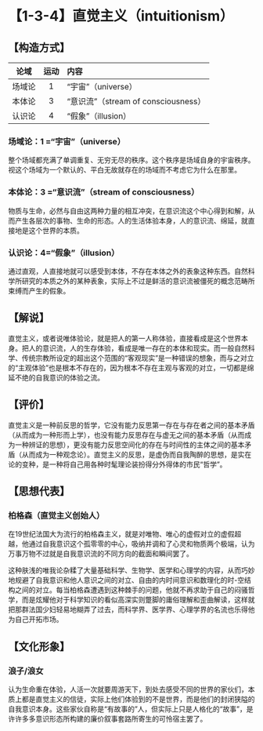 # 【1-3-4】直觉主义（intuitionism）
## 【构造方式】
| 论域 | 运动           | 内容 |
|:----:|:----------------:|:-----|
| 场域论   | 1|  “宇宙”（universe）  |
| 本体论   | 3| “意识流”（stream of consciousness）   |
| 认识论   | 4|  “假象”（illusion）  |

### 场域论：1 =“宇宙”（universe）
整个场域都充满了单调重复、无穷无尽的秩序。这个秩序是场域自身的宇宙秩序。视这个场域为一个默认的、平白无故就存在的场域而不考虑它为什么在那里。

### 本体论：3 =“意识流”（stream of consciousness）
物质与生命，必然与自由这两种力量的相互冲突，在意识流这个中心得到和解，从而产生各层次的事物、生命的形态。人的生活体验本身，人的意识流、绵延，就直接地是这个世界的本质。
### 认识论：4=“假象”（illusion）
通过直观，人直接地就可以感受到本体，不存在本体之外的表象这种东西。自然科学所研究的本质之外的某种表象，实际上不过是鲜活的意识流被僵死的概念范畴所束缚而产生的假象。
## 【解说】
直觉主义，或者说唯体验论，就是把人的第一人称体验，直接看成是这个世界本身。把人的意识流，人的生存体验，看成是唯一存在的本体和现实。而一般自然科学、传统宗教所设定的超出这个范围的“客观现实”是一种错误的想象，而与之对立的“主观体验”也是根本不存在的，因为根本不存在主观与客观的对立，一切都是绵延不绝的自我意识的体验之流。
## 【评价】
直觉主义是一种前反思的哲学，它没有能力反思第一存在与存在者之间的基本矛盾（从而成为一种形而上学），也没有能力反思存在与虚无之间的基本矛盾（从而成为一种辨证的思想），更没有能力反思空间化的存在与时间性的主体之间的基本矛盾（从而成为一种观念论）。直觉主义的反思，是虚伪而自我陶醉的思想，是实在论的变种，是一种将自己用各种时髦理论装扮得分外得体的市民“哲学”。
## 【思想代表】
### 柏格森（直觉主义创始人）
在19世纪法国大为流行的柏格森主义，就是对唯物、唯心的虚假对立的虚假超越，他通过自我意识这个孤零零的中心，吸纳并调和了心灵和物质两个极端，认为万事万物不过就是自我意识流的不同方向的截面和瞬间罢了。

这种肤浅的唯我论杂糅了大量基础科学、生物学、医学和心理学的内容，从而巧妙地规避了自我意识和他人意识之间的对立、自由的内时间意识和数理化的时-空结构之间的对立。每当柏格森遭遇到这种棘手的问题，他就不再求助于自己的闷骚哲学，而是炫耀他对于科学知识的看似高深实则蹩脚的庸俗理解和歪曲解读，这样就把那群法国少妇轻易地糊弄了过去，而科学界、医学界、心理学界的名流也乐得他为自己开拓市场。
## 【文化形象】
### 浪子/浪女
认为生命重在体验，人活一次就要周游天下，到处去感受不同的世界的家伙们，本质上都是直觉主义的信徒，实际上他们体验到的不是世界，而是他们的封闭狭隘的自我意识本身。这些家伙自称是“有故事的”人，但实际上只是人格化的“故事”，是许许多多意识形态所构建的廉价叙事套路所寄生的可怜宿主罢了。
